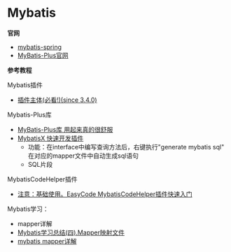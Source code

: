 # Mybatis

**官网**

- [mybatis-spring](http://mybatis.org/spring/zh/index.html)
- [MyBatis-Plus官网](https://mp.baomidou.com/)



**参考教程**

Mybatis插件

- [插件主体(必看!)(since 3.4.0)](https://mp.baomidou.com/guide/interceptor.html#mybatisplusinterceptor)


Mybatis-Plus库

- [MyBatis-Plus库 用起来真的很舒服](https://www.cnblogs.com/l-y-h/archive/2020/05/09/12859477.html)
- [MybatisX 快速开发插件](https://mp.baomidou.com/guide/mybatisx-idea-plugin.html#%E5%8A%9F%E8%83%BD)
  - 功能：在interface中编写查询方法后，右键执行"generate mybatis sql" 在对应的mapper文件中自动生成sql语句
  - SQL片段
  

MybatisCodeHelper插件

- [注意：基础使用。EasyCode MybatisCodeHelper插件快速入门](https://blog.csdn.net/qq_44881772/article/details/109127566)
  

Mybatis学习：

- mapper详解
- [Mybatis学习总结(四).Mapper映射文件](https://blog.csdn.net/yuchao2015/article/details/54915977)
- [mybatis mapper详解](https://www.jianshu.com/p/7e84f0fff0cb)